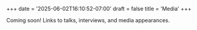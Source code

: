 +++
date = '2025-06-02T16:10:52-07:00'
draft = false
title = 'Media'
+++

Coming soon! Links to talks, interviews, and media appearances.
